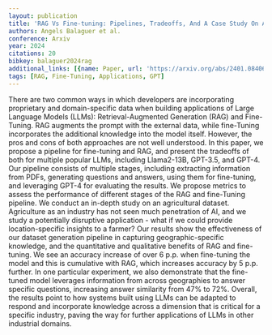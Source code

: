 ```yaml
---
layout: publication
title: 'RAG Vs Fine-tuning: Pipelines, Tradeoffs, And A Case Study On Agriculture'
authors: Angels Balaguer et al.
conference: Arxiv
year: 2024
citations: 20
bibkey: balaguer2024rag
additional_links: [{name: Paper, url: 'https://arxiv.org/abs/2401.08406'}]
tags: [RAG, Fine-Tuning, Applications, GPT]
---
```

There are two common ways in which developers are incorporating proprietary
and domain-specific data when building applications of Large Language Models
(LLMs): Retrieval-Augmented Generation (RAG) and Fine-Tuning. RAG augments the
prompt with the external data, while fine-Tuning incorporates the additional
knowledge into the model itself. However, the pros and cons of both approaches
are not well understood. In this paper, we propose a pipeline for fine-tuning
and RAG, and present the tradeoffs of both for multiple popular LLMs, including
Llama2-13B, GPT-3.5, and GPT-4. Our pipeline consists of multiple stages,
including extracting information from PDFs, generating questions and answers,
using them for fine-tuning, and leveraging GPT-4 for evaluating the results. We
propose metrics to assess the performance of different stages of the RAG and
fine-Tuning pipeline. We conduct an in-depth study on an agricultural dataset.
Agriculture as an industry has not seen much penetration of AI, and we study a
potentially disruptive application - what if we could provide location-specific
insights to a farmer? Our results show the effectiveness of our dataset
generation pipeline in capturing geographic-specific knowledge, and the
quantitative and qualitative benefits of RAG and fine-tuning. We see an
accuracy increase of over 6 p.p. when fine-tuning the model and this is
cumulative with RAG, which increases accuracy by 5 p.p. further. In one
particular experiment, we also demonstrate that the fine-tuned model leverages
information from across geographies to answer specific questions, increasing
answer similarity from 47% to 72%. Overall, the results point to how systems
built using LLMs can be adapted to respond and incorporate knowledge across a
dimension that is critical for a specific industry, paving the way for further
applications of LLMs in other industrial domains.